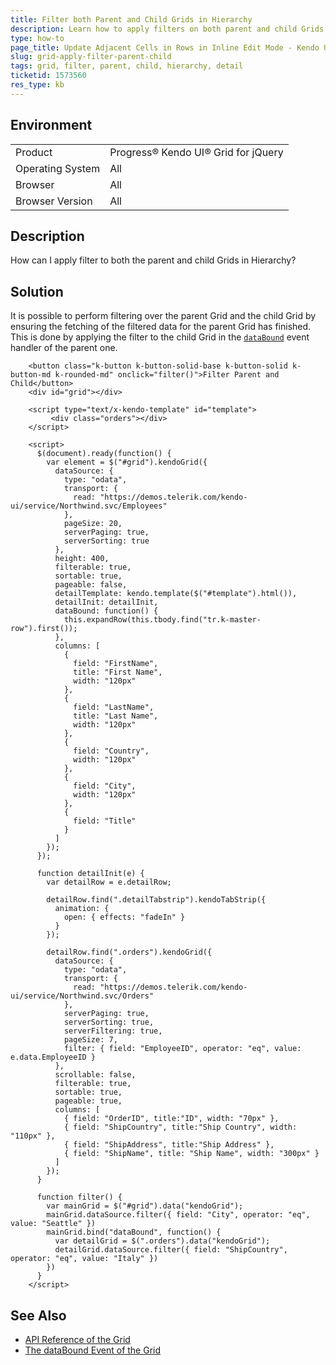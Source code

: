 ```yaml
---
title: Filter both Parent and Child Grids in Hierarchy
description: Learn how to apply filters on both parent and child Grids in Hierarchy.
type: how-to
page_title: Update Adjacent Cells in Rows in Inline Edit Mode - Kendo UI Grid for jQuery
slug: grid-apply-filter-parent-child
tags: grid, filter, parent, child, hierarchy, detail
ticketid: 1573560
res_type: kb
---
```


## Environment

<table>
 <tr>
  <td>Product</td>
  <td>Progress® Kendo UI® Grid for jQuery</td> 
 </tr>
 <tr>
  <td>Operating System</td>
  <td>All</td>
 </tr>
 <tr>
  <td>Browser</td>
  <td>All</td>
 </tr>
 <tr>
  <td>Browser Version</td>
  <td>All</td>
 </tr>
</table>

## Description

How can I apply filter to both the parent and child Grids in Hierarchy?

## Solution

It is possible to perform filtering over the parent Grid and the child Grid by ensuring the fetching of the filtered data for the parent Grid has finished. This is done by applying the filter to the child Grid in the [`dataBound`](/api/javascript/ui/grid/events/databound) event handler of the parent one.

```dojo
    <button class="k-button k-button-solid-base k-button-solid k-button-md k-rounded-md" onclick="filter()">Filter Parent and Child</button>
    <div id="grid"></div>

    <script type="text/x-kendo-template" id="template">
         <div class="orders"></div>
    </script>

    <script>
      $(document).ready(function() {
        var element = $("#grid").kendoGrid({
          dataSource: {
            type: "odata",
            transport: {
              read: "https://demos.telerik.com/kendo-ui/service/Northwind.svc/Employees"
            },
            pageSize: 20,
            serverPaging: true,
            serverSorting: true
          },
          height: 400,
          filterable: true,
          sortable: true,
          pageable: false,
          detailTemplate: kendo.template($("#template").html()),
          detailInit: detailInit,
          dataBound: function() {
            this.expandRow(this.tbody.find("tr.k-master-row").first());
          },
          columns: [
            {
              field: "FirstName",
              title: "First Name",
              width: "120px"
            },
            {
              field: "LastName",
              title: "Last Name",
              width: "120px"
            },
            {
              field: "Country",
              width: "120px"
            },
            {
              field: "City",
              width: "120px"
            },
            {
              field: "Title"
            }
          ]
        });
      });

      function detailInit(e) {
        var detailRow = e.detailRow;

        detailRow.find(".detailTabstrip").kendoTabStrip({
          animation: {
            open: { effects: "fadeIn" }
          }
        });

        detailRow.find(".orders").kendoGrid({
          dataSource: {
            type: "odata",
            transport: {
              read: "https://demos.telerik.com/kendo-ui/service/Northwind.svc/Orders"
            },
            serverPaging: true,
            serverSorting: true,
            serverFiltering: true,
            pageSize: 7,
            filter: { field: "EmployeeID", operator: "eq", value: e.data.EmployeeID }
          },
          scrollable: false,
          filterable: true,
          sortable: true,
          pageable: true,
          columns: [
            { field: "OrderID", title:"ID", width: "70px" },
            { field: "ShipCountry", title:"Ship Country", width: "110px" },
            { field: "ShipAddress", title:"Ship Address" },
            { field: "ShipName", title: "Ship Name", width: "300px" }
          ]
        });
      }

      function filter() {
        var mainGrid = $("#grid").data("kendoGrid");
        mainGrid.dataSource.filter({ field: "City", operator: "eq", value: "Seattle" })
        mainGrid.bind("dataBound", function() {
          var detailGrid = $(".orders").data("kendoGrid");
          detailGrid.dataSource.filter({ field: "ShipCountry", operator: "eq", value: "Italy" })
        })
      }
    </script>
```

## See Also

* [API Reference of the Grid](/api/javascript/ui/grid)
* [The dataBound Event of the Grid](https://docs.telerik.com/kendo-ui/api/javascript/ui/grid/events/databound)
